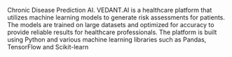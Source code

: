Chronic Disease Prediction AI. VEDANT.AI is a healthcare platform that utilizes machine learning models
to generate risk assessments for patients. The models are trained on large datasets and optimized for accuracy to
provide reliable results for healthcare professionals. The platform is built using Python and various machine learning
libraries such as Pandas, TensorFlow and Scikit-learn
